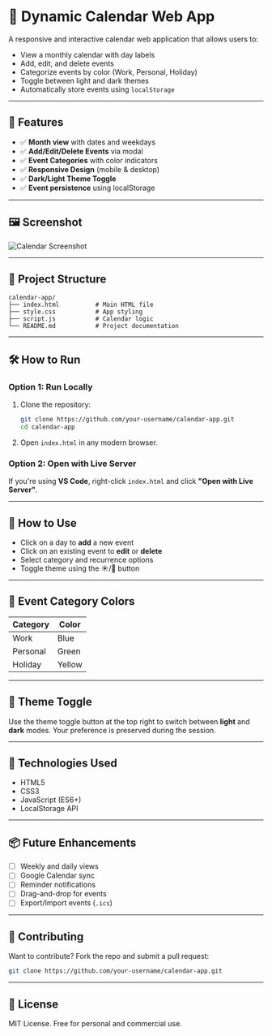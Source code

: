 # 📅 Dynamic Calendar Web App

A responsive and interactive calendar web application that allows users to:
- View a monthly calendar with day labels
- Add, edit, and delete events
- Categorize events by color (Work, Personal, Holiday)
- Toggle between light and dark themes
- Automatically store events using `localStorage`

---

## 🚀 Features

- ✅ **Month view** with dates and weekdays
- ✅ **Add/Edit/Delete Events** via modal
- ✅ **Event Categories** with color indicators
- ✅ **Responsive Design** (mobile & desktop)
- ✅ **Dark/Light Theme Toggle**
- ✅ **Event persistence** using localStorage

---

## 🖼️ Screenshot

![Calendar Screenshot](screenshot.png) <!-- Replace with actual screenshot if available -->

---

## 📁 Project Structure

```
calendar-app/
├── index.html          # Main HTML file
├── style.css           # App styling
├── script.js           # Calendar logic
└── README.md           # Project documentation
```

---

## 🛠️ How to Run

### Option 1: Run Locally
1. Clone the repository:
   ```bash
   git clone https://github.com/your-username/calendar-app.git
   cd calendar-app
   ```
2. Open `index.html` in any modern browser.

### Option 2: Open with Live Server
If you're using **VS Code**, right-click `index.html` and click **"Open with Live Server"**.

---

## 🧠 How to Use

- Click on a day to **add** a new event
- Click on an existing event to **edit** or **delete**
- Select category and recurrence options
- Toggle theme using the ☀️/🌙 button

---

## 🎨 Event Category Colors

| Category  | Color     |
|-----------|-----------|
| Work      | Blue      |
| Personal  | Green     |
| Holiday   | Yellow    |

---

## 🌙 Theme Toggle

Use the theme toggle button at the top right to switch between **light** and **dark** modes. Your preference is preserved during the session.

---

## 🧱 Technologies Used

- HTML5
- CSS3
- JavaScript (ES6+)
- LocalStorage API

---

## 📦 Future Enhancements

- [ ] Weekly and daily views
- [ ] Google Calendar sync
- [ ] Reminder notifications
- [ ] Drag-and-drop for events
- [ ] Export/Import events (`.ics`)

---

## 🙌 Contributing

Want to contribute? Fork the repo and submit a pull request:
```bash
git clone https://github.com/your-username/calendar-app.git
```

---

## 📄 License

MIT License. Free for personal and commercial use.
